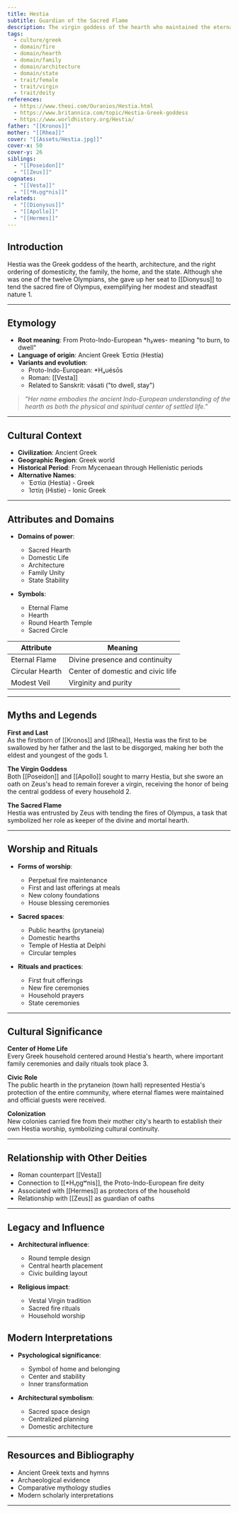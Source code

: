 ```yaml
---
title: Hestia
subtitle: Guardian of the Sacred Flame
description: The virgin goddess of the hearth who maintained the eternal fire of both home and state in ancient Greece
tags:
  - culture/greek
  - domain/fire
  - domain/hearth
  - domain/family
  - domain/architecture
  - domain/state
  - trait/female
  - trait/virgin
  - trait/deity
references:
  - https://www.theoi.com/Ouranios/Hestia.html
  - https://www.britannica.com/topic/Hestia-Greek-goddess
  - https://www.worldhistory.org/Hestia/
father: "[[Kronos]]"
mother: "[[Rhea]]"
cover: "[[Assets/Hestia.jpg]]"
cover-x: 50
cover-y: 26
siblings:
  - "[[Poseidon]]"
  - "[[Zeus]]"
cognates:
  - "[[Vesta]]"
  - "[[*H₁n̥gʷnis]]"
relateds:
  - "[[Dionysus]]"
  - "[[Apollo]]"
  - "[[Hermes]]"
---
```

##  Introduction
Hestia was the Greek goddess of the hearth, architecture, and the right ordering of domesticity, the family, the home, and the state. Although she was one of the twelve Olympians, she gave up her seat to [[Dionysus]] to tend the sacred fire of Olympus, exemplifying her modest and steadfast nature <mcreference link="https://www.theoi.com/Ouranios/Hestia.html" index="1">1</mcreference>.

---

## Etymology

- **Root meaning**: From Proto-Indo-European *h₂wes- meaning "to burn, to dwell"
- **Language of origin**: Ancient Greek Ἑστία (Hestía)
- **Variants and evolution**: 
  - Proto-Indo-European: *Hₐuésōs
  - Roman: [[Vesta]]
  - Related to Sanskrit: vásati ("to dwell, stay")

> _"Her name embodies the ancient Indo-European understanding of the hearth as both the physical and spiritual center of settled life."_

---

##  Cultural Context

- **Civilization**: Ancient Greek
- **Geographic Region**: Greek world
- **Historical Period**: From Mycenaean through Hellenistic periods
- **Alternative Names**:
  - Ἑστία (Hestia) - Greek
  - Ἱστίη (Histie) - Ionic Greek

---

## Attributes and Domains

- **Domains of power**: 
  - Sacred Hearth
  - Domestic Life
  - Architecture
  - Family Unity
  - State Stability

- **Symbols**: 
  - Eternal Flame
  - Hearth
  - Round Hearth Temple
  - Sacred Circle

| Attribute | Meaning |
|-----------|----------|
| Eternal Flame | Divine presence and continuity |
| Circular Hearth | Center of domestic and civic life |
| Modest Veil | Virginity and purity |

---

## Myths and Legends

**First and Last**  
As the firstborn of [[Kronos]] and [[Rhea]], Hestia was the first to be swallowed by her father and the last to be disgorged, making her both the eldest and youngest of the gods <mcreference link="https://www.theoi.com/Ouranios/Hestia.html" index="1">1</mcreference>.

**The Virgin Goddess**  
Both [[Poseidon]] and [[Apollo]] sought to marry Hestia, but she swore an oath on Zeus's head to remain forever a virgin, receiving the honor of being the central goddess of every household <mcreference link="https://www.britannica.com/topic/Hestia-Greek-goddess" index="2">2</mcreference>.

**The Sacred Flame**  
Hestia was entrusted by Zeus with tending the fires of Olympus, a task that symbolized her role as keeper of the divine and mortal hearth.

---

## Worship and Rituals

- **Forms of worship**:
  - Perpetual fire maintenance
  - First and last offerings at meals
  - New colony foundations
  - House blessing ceremonies

- **Sacred spaces**:
  - Public hearths (prytaneia)
  - Domestic hearths
  - Temple of Hestia at Delphi
  - Circular temples

- **Rituals and practices**:
  - First fruit offerings
  - New fire ceremonies
  - Household prayers
  - State ceremonies

---

## Cultural Significance

**Center of Home Life**  
Every Greek household centered around Hestia's hearth, where important family ceremonies and daily rituals took place <mcreference link="https://www.worldhistory.org/Hestia/" index="3">3</mcreference>.

**Civic Role**  
The public hearth in the prytaneion (town hall) represented Hestia's protection of the entire community, where eternal flames were maintained and official guests were received.

**Colonization**  
New colonies carried fire from their mother city's hearth to establish their own Hestia worship, symbolizing cultural continuity.

---

## Relationship with Other Deities

- Roman counterpart [[Vesta]]
- Connection to [[*H₁n̥gʷnis]], the Proto-Indo-European fire deity
- Associated with [[Hermes]] as protectors of the household
- Relationship with [[Zeus]] as guardian of oaths

---

## Legacy and Influence

- **Architectural influence**:
  - Round temple design
  - Central hearth placement
  - Civic building layout

- **Religious impact**:
  - Vestal Virgin tradition
  - Sacred fire rituals
  - Household worship

## Modern Interpretations

- **Psychological significance**:
  - Symbol of home and belonging
  - Center and stability
  - Inner transformation

- **Architectural symbolism**:
  - Sacred space design
  - Centralized planning
  - Domestic architecture

---

## Resources and Bibliography

- Ancient Greek texts and hymns
- Archaeological evidence
- Comparative mythology studies
- Modern scholarly interpretations

---